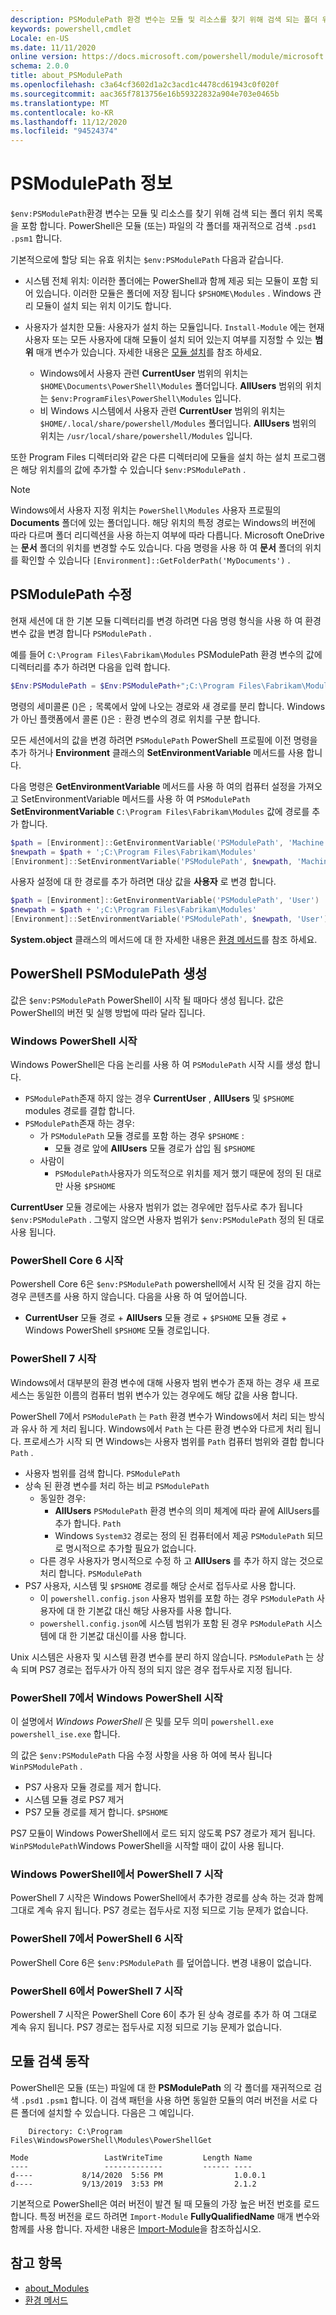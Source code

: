 ```yaml
---
description: PSModulePath 환경 변수는 모듈 및 리소스를 찾기 위해 검색 되는 폴더 위치 목록을 포함 합니다.
keywords: powershell,cmdlet
Locale: en-US
ms.date: 11/11/2020
online version: https://docs.microsoft.com/powershell/module/microsoft.powershell.core/about/about_PSModulePath?view=powershell-6&WT.mc_id=ps-gethelp
schema: 2.0.0
title: about_PSModulePath
ms.openlocfilehash: c3a64cf3602d1a2c3acd1c4478cd61943c0f020f
ms.sourcegitcommit: aac365f7813756e16b59322832a904e703e0465b
ms.translationtype: MT
ms.contentlocale: ko-KR
ms.lasthandoff: 11/12/2020
ms.locfileid: "94524374"
---
```

# <a name="about-psmodulepath"></a>PSModulePath 정보

`$env:PSModulePath`환경 변수는 모듈 및 리소스를 찾기 위해 검색 되는 폴더 위치 목록을 포함 합니다. PowerShell은 모듈 (또는) 파일의 각 폴더를 재귀적으로 검색 `.psd1` `.psm1` 합니다.

기본적으로에 할당 되는 유효 위치는 `$env:PSModulePath` 다음과 같습니다.

- 시스템 전체 위치: 이러한 폴더에는 PowerShell과 함께 제공 되는 모듈이 포함 되어 있습니다. 이러한 모듈은 폴더에 저장 됩니다 `$PSHOME\Modules` . Windows 관리 모듈이 설치 되는 위치 이기도 합니다.

- 사용자가 설치한 모듈: 사용자가 설치 하는 모듈입니다.
  `Install-Module` 에는 현재 사용자 또는 모든 사용자에 대해 모듈이 설치 되어 있는지 여부를 지정할 수 있는 **범위** 매개 변수가 있습니다. 자세한 내용은 [모듈 설치](xref:PowerShellGet.Install-Module)를 참조 하세요.

  - Windows에서 사용자 관련 **CurrentUser** 범위의 위치는 `$HOME\Documents\PowerShell\Modules` 폴더입니다. **AllUsers** 범위의 위치는 `$env:ProgramFiles\PowerShell\Modules` 입니다.
  - 비 Windows 시스템에서 사용자 관련 **CurrentUser** 범위의 위치는 `$HOME/.local/share/powershell/Modules` 폴더입니다. **AllUsers** 범위의 위치는 `/usr/local/share/powershell/Modules` 입니다.

또한 Program Files 디렉터리와 같은 다른 디렉터리에 모듈을 설치 하는 설치 프로그램은 해당 위치를의 값에 추가할 수 있습니다 `$env:PSModulePath` .

> [!NOTE]
> Windows에서 사용자 지정 위치는 `PowerShell\Modules` 사용자 프로필의 **Documents** 폴더에 있는 폴더입니다. 해당 위치의 특정 경로는 Windows의 버전에 따라 다르며 폴더 리디렉션을 사용 하는지 여부에 따라 다릅니다. Microsoft OneDrive는 **문서** 폴더의 위치를 변경할 수도 있습니다. 다음 명령을 사용 하 여 **문서** 폴더의 위치를 확인할 수 있습니다 `[Environment]::GetFolderPath('MyDocuments')` .

## <a name="modifying-psmodulepath"></a>PSModulePath 수정

현재 세션에 대 한 기본 모듈 디렉터리를 변경 하려면 다음 명령 형식을 사용 하 여 환경 변수 값을 변경 합니다 `PSModulePath` .

예를 들어 `C:\Program Files\Fabrikam\Modules` PSModulePath 환경 변수의 값에 디렉터리를 추가 하려면 다음을 입력 합니다.

```powershell
$Env:PSModulePath = $Env:PSModulePath+";C:\Program Files\Fabrikam\Modules"
```

명령의 세미콜론 ()은 `;` 목록에서 앞에 나오는 경로와 새 경로를 분리 합니다. Windows가 아닌 플랫폼에서 콜론 ()은 `:` 환경 변수의 경로 위치를 구분 합니다.

모든 세션에서의 값을 변경 하려면 `PSModulePath` PowerShell 프로필에 이전 명령을 추가 하거나 **Environment** 클래스의 **SetEnvironmentVariable** 메서드를 사용 합니다.

다음 명령은 **GetEnvironmentVariable** 메서드를 사용 하 여의 컴퓨터 설정을 가져오고 SetEnvironmentVariable 메서드를 사용 하 여 `PSModulePath` **SetEnvironmentVariable** `C:\Program Files\Fabrikam\Modules` 값에 경로를 추가 합니다.

```powershell
$path = [Environment]::GetEnvironmentVariable('PSModulePath', 'Machine')
$newpath = $path + ';C:\Program Files\Fabrikam\Modules'
[Environment]::SetEnvironmentVariable('PSModulePath', $newpath, 'Machine')
```

사용자 설정에 대 한 경로를 추가 하려면 대상 값을 **사용자** 로 변경 합니다.

```powershell
$path = [Environment]::GetEnvironmentVariable('PSModulePath', 'User')
$newpath = $path + ';C:\Program Files\Fabrikam\Modules'
[Environment]::SetEnvironmentVariable('PSModulePath', $newpath, 'User')
```

**System.object** 클래스의 메서드에 대 한 자세한 내용은 [환경 메서드](/dotnet/api/system.environment)를 참조 하세요.

## <a name="powershell-psmodulepath-construction"></a>PowerShell PSModulePath 생성

값은 `$env:PSModulePath` PowerShell이 시작 될 때마다 생성 됩니다.
값은 PowerShell의 버전 및 실행 방법에 따라 달라 집니다.

### <a name="windows-powershell-startup"></a>Windows PowerShell 시작

Windows PowerShell은 다음 논리를 사용 하 여 `PSModulePath` 시작 시를 생성 합니다.

- `PSModulePath`존재 하지 않는 경우 **CurrentUser** , **AllUsers** 및 `$PSHOME` modules 경로를 결합 합니다.
- `PSModulePath`존재 하는 경우:
  - 가 `PSModulePath` 모듈 경로를 포함 하는 경우 `$PSHOME` :
    - 모듈 경로 앞에 **AllUsers** 모듈 경로가 삽입 됨 `$PSHOME`
  - 사람이
    - `PSModulePath`사용자가 의도적으로 위치를 제거 했기 때문에 정의 된 대로만 사용 `$PSHOME`

**CurrentUser** 모듈 경로에는 사용자 범위가 없는 경우에만 접두사로 추가 됩니다 `$env:PSModulePath` . 그렇지 않으면 사용자 범위가 `$env:PSModulePath` 정의 된 대로 사용 됩니다.

### <a name="powershell-core-6-startup"></a>PowerShell Core 6 시작

Powershell Core 6은 `$env:PSModulePath` powershell에서 시작 된 것을 감지 하는 경우 콘텐츠를 사용 하지 않습니다. 다음을 사용 하 여 덮어씁니다.

- **CurrentUser** 모듈 경로 + **AllUsers** 모듈 경로 + `$PSHOME` 모듈 경로 + Windows PowerShell `$PSHOME` 모듈 경로입니다.

### <a name="powershell-7-startup"></a>PowerShell 7 시작

Windows에서 대부분의 환경 변수에 대해 사용자 범위 변수가 존재 하는 경우 새 프로세스는 동일한 이름의 컴퓨터 범위 변수가 있는 경우에도 해당 값을 사용 합니다.

PowerShell 7에서 `PSModulePath` 는 `Path` 환경 변수가 Windows에서 처리 되는 방식과 유사 하 게 처리 됩니다. Windows에서 `Path` 는 다른 환경 변수와 다르게 처리 됩니다. 프로세스가 시작 되 면 Windows는 사용자 범위를 `Path` 컴퓨터 범위와 결합 합니다 `Path` .

- 사용자 범위를 검색 합니다. `PSModulePath`
- 상속 된 환경 변수를 처리 하는 비교 `PSModulePath`
  - 동일한 경우:
    - **AllUsers** `PSModulePath` 환경 변수의 의미 체계에 따라 끝에 AllUsers를 추가 합니다. `Path`
    - Windows `System32` 경로는 정의 된 컴퓨터에서 제공 `PSModulePath` 되므로 명시적으로 추가할 필요가 없습니다.
  - 다른 경우 사용자가 명시적으로 수정 하 고 **AllUsers** 를 추가 하지 않는 것으로 처리 합니다. `PSModulePath`
- PS7 사용자, 시스템 및 `$PSHOME` 경로를 해당 순서로 접두사로 사용 합니다.
  - 이 `powershell.config.json` 사용자 범위를 포함 하는 경우 `PSModulePath` 사용자에 대 한 기본값 대신 해당 사용자를 사용 합니다.
  - `powershell.config.json`에 시스템 범위가 포함 된 경우 `PSModulePath` 시스템에 대 한 기본값 대신이를 사용 합니다.

Unix 시스템은 사용자 및 시스템 환경 변수를 분리 하지 않습니다.
`PSModulePath` 는 상속 되며 PS7 경로는 접두사가 아직 정의 되지 않은 경우 접두사로 지정 됩니다.

### <a name="starting-windows-powershell-from-powershell-7"></a>PowerShell 7에서 Windows PowerShell 시작

이 설명에서 _Windows PowerShell_ 은 및를 모두 의미 `powershell.exe` `powershell_ise.exe` 합니다.

의 값은 `$env:PSModulePath` 다음 수정 사항을 사용 하 여에 복사 됩니다 `WinPSModulePath` .

- PS7 사용자 모듈 경로를 제거 합니다.
- 시스템 모듈 경로 PS7 제거
- PS7 모듈 경로를 제거 합니다. `$PSHOME`

PS7 모듈이 Windows PowerShell에서 로드 되지 않도록 PS7 경로가 제거 됩니다. `WinPSModulePath`Windows PowerShell을 시작할 때이 값이 사용 됩니다.

### <a name="starting-powershell-7-from-windows-powershell"></a>Windows PowerShell에서 PowerShell 7 시작

PowerShell 7 시작은 Windows PowerShell에서 추가한 경로를 상속 하는 것과 함께 그대로 계속 유지 됩니다. PS7 경로는 접두사로 지정 되므로 기능 문제가 없습니다.

### <a name="starting-powershell-6-from-powershell-7"></a>PowerShell 7에서 PowerShell 6 시작

PowerShell Core 6은 `$env:PSModulePath` 를 덮어씁니다. 변경 내용이 없습니다.

### <a name="starting-powershell-7-from-powershell-6"></a>PowerShell 6에서 PowerShell 7 시작

Powershell 7 시작은 PowerShell Core 6이 추가 된 상속 경로를 추가 하 여 그대로 계속 유지 됩니다. PS7 경로는 접두사로 지정 되므로 기능 문제가 없습니다.

## <a name="module-search-behavior"></a>모듈 검색 동작

PowerShell은 모듈 (또는) 파일에 대 한 **PSModulePath** 의 각 폴더를 재귀적으로 검색 `.psd1` `.psm1` 합니다. 이 검색 패턴을 사용 하면 동일한 모듈의 여러 버전을 서로 다른 폴더에 설치할 수 있습니다. 다음은 그 예입니다. 

```Output
    Directory: C:\Program Files\WindowsPowerShell\Modules\PowerShellGet

Mode                 LastWriteTime         Length Name
----                 -------------         ------ ----
d----           8/14/2020  5:56 PM                1.0.0.1
d----           9/13/2019  3:53 PM                2.1.2
```

기본적으로 PowerShell은 여러 버전이 발견 될 때 모듈의 가장 높은 버전 번호를 로드 합니다. 특정 버전을 로드 하려면 `Import-Module` **FullyQualifiedName** 매개 변수와 함께를 사용 합니다. 자세한 내용은 [Import-Module](xref:Microsoft.PowerShell.Core.Import-Module)을 참조하십시오.

## <a name="see-also"></a>참고 항목

- [about_Modules](about_Modules.md)
- [환경 메서드](/dotnet/api/system.environment)
